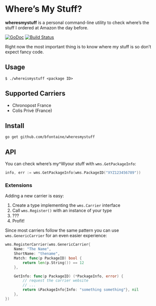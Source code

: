 # Where’s My Stuff?

**wheresmystuff** is a personal command-line utility to check where’s the stuff
I ordered at Amazon the day before.

[![GoDoc](https://godoc.org/github.com/bfontaine/wheresmystuff?status.svg)](https://godoc.org/github.com/bfontaine/wheresmystuff/wms)
[![Build Status](https://travis-ci.org/bfontaine/wheresmystuff.svg?branch=master)](https://travis-ci.org/bfontaine/wheresmystuff)

Right now the most important thing is to know where my stuff is so don’t expect
fancy code.

## Usage

    $ ./whereismystuff <package ID>

## Supported Carriers

* Chronopost France
* Colis Privé (France)

## Install

    go get github.com/bfontaine/wheresmystuff

## API

You can check where’s my^Wyour stuff with `wms.GetPackageInfo`:

```go
info, err := wms.GetPackageInfo(wms.PackageID("XYZ123456789"))
```

### Extensions

Adding a new carrier is easy:

1. Create a type implementing the `wms.Carrier` interface
2. Call `wms.Register()` with an instance of your type
3. ???
4. Profit!

Since most carriers follow the same pattern you can use `wms.GenericCarrier`
for an even easier experience:

```go
wms.RegisterCarrier(wms.GenericCarrier{
    Name: "The Name",
    ShortName: "thename",
    Match: func(p PackageID) bool {
        return len(p.String()) == 12
    },

    GetInfo: func(p PackageID) (*PackageInfo, error) {
        // request the carrier website
        // ...
        return &PackageInfo{Info: "something something"}, nil
    },
})
```
